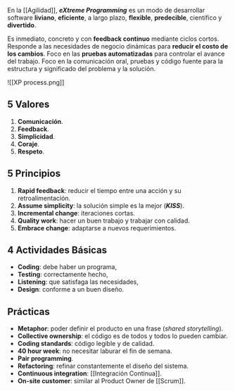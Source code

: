 En la [[Agilidad]], **_eXtreme Programming_** es un modo de desarrollar software **liviano**, **eficiente**, a largo plazo, **flexible**, **predecible**, científico y **divertido**.

Es inmediato, concreto y con **feedback continuo** mediante ciclos cortos. Responde a las necesidades de negocio dinámicas para **reducir el costo de los cambios**. Foco en las **pruebas automatizadas** para controlar el avance del trabajo. Foco en la comunicación oral, pruebas y código fuente para la estructura y significado del problema y la solución.

![[XP process.png]]

## 5 Valores

1. **Comunicación**.
2. **Feedback**.
3. **Simplicidad**.
4. **Coraje**.
5. **Respeto**.

## 5 Principios

1. **Rapid feedback**: reducir el tiempo entre una acción y su retroalimentación.
2. **Assume simplicity**: la solución simple es la mejor (**_KISS_**).
3. **Incremental change**: iteraciones cortas.
4. **Quality work**: hacer un buen trabajo y trabajar con calidad.
5. **Embrace change**: adaptarse a nuevos requerimientos.

## 4 Actividades Básicas

- **Coding**: debe haber un programa,
- **Testing**: correctamente hecho,
- **Listening**: que satisfaga las necesidades,
- **Design**: conforme a un buen diseño.

## Prácticas

- **Metaphor**: poder definir el producto en una frase (_shared storytelling_).
- **Collective ownership**: el código es de todos y todos lo pueden cambiar.
- **Coding standards**: código legible y de calidad.
- **40 hour week**: no necesitar laburar el fin de semana.
- **Pair programming**.
- **Refactoring**: refinar constantemente el diseño del sistema.
- **Continuous integration**: [[Integración Continua]].
- **On-site customer**: similar al Product Owner de [[Scrum]].
